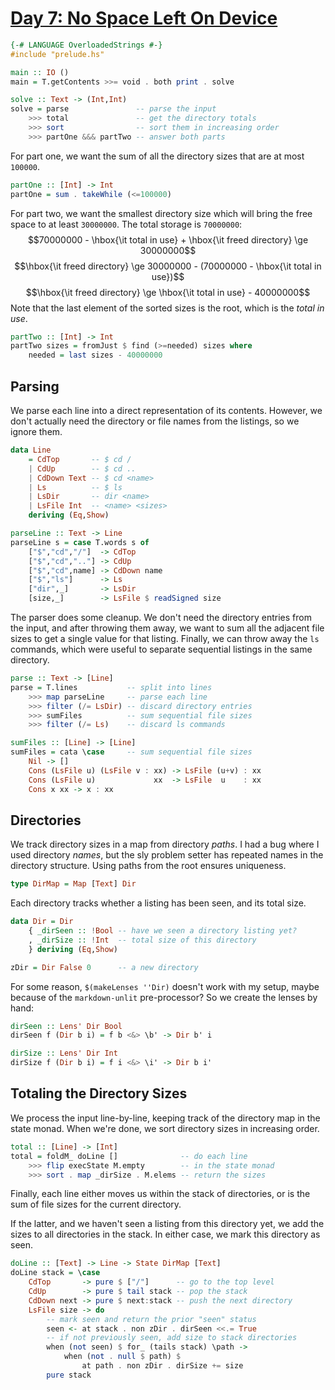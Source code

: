 # [Day 7: No Space Left On Device](https://adventofcode.com/2022/day/7)

```haskell
{-# LANGUAGE OverloadedStrings #-}
#include "prelude.hs"

main :: IO ()
main = T.getContents >>= void . both print . solve

solve :: Text -> (Int,Int)
solve = parse               -- parse the input
    >>> total               -- get the directory totals
    >>> sort                -- sort them in increasing order
    >>> partOne &&& partTwo -- answer both parts
```

For part one, we want the sum of all the directory sizes
that are at most ``100000``.

```haskell
partOne :: [Int] -> Int
partOne = sum . takeWhile (<=100000)
```

For part two, we want the smallest directory size which will bring the free
space to at least ``30000000``. The total storage is ``70000000``:
$$70000000 - \hbox{\it total in use} + \hbox{\it freed directory} \ge 30000000$$
$$\hbox{\it freed directory} \ge 30000000 - (70000000 - \hbox{\it total in use})$$
$$\hbox{\it freed directory} \ge \hbox{\it total in use} - 40000000$$
Note that the last element of the sorted sizes is the root, which is the _total
in use_.

```haskell
partTwo :: [Int] -> Int
partTwo sizes = fromJust $ find (>=needed) sizes where
    needed = last sizes - 40000000
```

## Parsing

We parse each line into a direct representation of its contents.
However, we don't actually need the directory or file names from
the listings, so we ignore them.

```haskell
data Line
    = CdTop       -- $ cd /
    | CdUp        -- $ cd ..
    | CdDown Text -- $ cd <name>
    | Ls          -- $ ls
    | LsDir       -- dir <name>
    | LsFile Int  -- <name> <sizes>
    deriving (Eq,Show)

parseLine :: Text -> Line
parseLine s = case T.words s of
    ["$","cd","/"]  -> CdTop
    ["$","cd",".."] -> CdUp
    ["$","cd",name] -> CdDown name
    ["$","ls"]      -> Ls
    ["dir",_]       -> LsDir
    [size,_]        -> LsFile $ readSigned size
```

The parser does some cleanup. We don't need the directory entries from the
input, and after throwing them away, we want to sum all the adjacent file sizes
to get a single value for that listing. Finally, we can throw away the ``ls``
commands, which were useful to separate sequential listings in the same
directory.

```haskell
parse :: Text -> [Line]
parse = T.lines           -- split into lines
    >>> map parseLine     -- parse each line
    >>> filter (/= LsDir) -- discard directory entries
    >>> sumFiles          -- sum sequential file sizes
    >>> filter (/= Ls)    -- discard ls commands

sumFiles :: [Line] -> [Line]
sumFiles = cata \case     -- sum sequential file sizes
    Nil -> []
    Cons (LsFile u) (LsFile v : xx) -> LsFile (u+v) : xx
    Cons (LsFile u)             xx  -> LsFile  u    : xx
    Cons x xx -> x : xx
```

## Directories

We track directory sizes in a map from directory _paths_. I had a bug where I
used directory _names_, but the sly problem setter has repeated names in the
directory structure. Using paths from the root ensures uniqueness.

```haskell
type DirMap = Map [Text] Dir
```

Each directory tracks whether a listing has been seen, and its total size.

```haskell
data Dir = Dir
    { _dirSeen :: !Bool -- have we seen a directory listing yet?
    , _dirSize :: !Int  -- total size of this directory
    } deriving (Eq,Show)

zDir = Dir False 0      -- a new directory
```

For some reason, ``$(makeLenses ''Dir)`` doesn't work with my setup,
maybe because of the ``markdown-unlit`` pre-processor? So we create the lenses
by hand:

```haskell
dirSeen :: Lens' Dir Bool
dirSeen f (Dir b i) = f b <&> \b' -> Dir b' i

dirSize :: Lens' Dir Int
dirSize f (Dir b i) = f i <&> \i' -> Dir b i'
```

## Totaling the Directory Sizes

We process the input line-by-line, keeping track of the directory map in the
state monad. When we're done, we sort directory sizes in increasing order.

```haskell
total :: [Line] -> [Int]
total = foldM_ doLine []              -- do each line
    >>> flip execState M.empty        -- in the state monad
    >>> sort . map _dirSize . M.elems -- return the sizes
```

Finally, each line either moves us within the stack of directories,
or is the sum of file sizes for the current directory.

If the latter, and we haven't seen a listing from this directory yet, we add
the sizes to all directories in the stack. In either case, we mark this
directory as seen.

```haskell
doLine :: [Text] -> Line -> State DirMap [Text]
doLine stack = \case
    CdTop       -> pure $ ["/"]      -- go to the top level
    CdUp        -> pure $ tail stack -- pop the stack
    CdDown next -> pure $ next:stack -- push the next directory
    LsFile size -> do
        -- mark seen and return the prior "seen" status
        seen <- at stack . non zDir . dirSeen <<.= True
        -- if not previously seen, add size to stack directories
        when (not seen) $ for_ (tails stack) \path ->
            when (not . null $ path) $
                at path . non zDir . dirSize += size
        pure stack
```

